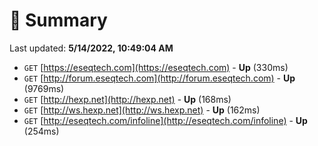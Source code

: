 # 📖 Summary
Last updated: **5/14/2022, 10:49:04 AM**

- `GET` [https://eseqtech.com](https://eseqtech.com) - **Up** (330ms)
- `GET` [http://forum.eseqtech.com](http://forum.eseqtech.com) - **Up** (9769ms)
- `GET` [http://hexp.net](http://hexp.net) - **Up** (168ms)
- `GET` [http://ws.hexp.net](http://ws.hexp.net) - **Up** (162ms)
- `GET` [http://eseqtech.com/infoline](http://eseqtech.com/infoline) - **Up** (254ms)
